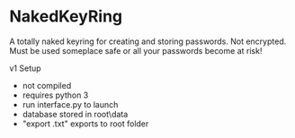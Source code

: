 <h1> NakedKeyRing </h1>
<p>
A totally naked keyring for creating and storing passwords.
Not encrypted. Must be used someplace safe or all your passwords become at risk!
</p>
<p>v1 Setup
<ul>
  <li>not compiled</li>
  <li>requires python 3</li>
  <li>run interface.py to launch</li>
  <li>database stored in root\data</li>
  <li>"export .txt" exports to root folder</li
</ul>
</p>
